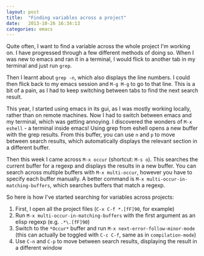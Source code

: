 ```yaml
---
layout: post
title:  "Finding variables across a project"
date:   2013-10-26 16:34:13
categories: emacs
---
```


Quite often, I want to find a variable across the whole project I'm working on. I have progressed
through a few different methods of doing so. When I was new to emacs and ran it in a terminal, I
would flick to another tab in my terminal and just run `grep`.

Then I learnt about `grep -n`, which also displays the line
numbers. I could then flick back to my emacs session and `M-g M-g` to go to that line. This is a bit
of a pain, as I had to keep switching between tabs to find the next search result.

This year, I started using emacs in its gui, as I was mostly working locally, rather than on remote
machines. Now I had to switch between emacs and my terminal, which was getting annoying. I
discovered the wonders of `M-x eshell` - a terminal inside emacs! Using grep from eshell opens a new
buffer with the grep results. From this buffer, you can use `n` and `p` to move between search
results, which automatically displays the relevant section in a different buffer.

Then this week I came across `M-x occur` (shortcut: `M-s o`). This searches the current buffer for a regexp and displays
the results in a new buffer. You can search across multiple buffers with `M-x multi-occur`, however
you have to specify each buffer manually. A better command is `M-x
multi-occur-in-matching-buffers`, which searches buffers that match a regexp.

So here is how I've started searching for variables across projects:

1. First, I open all the project files (`C-x C-f *.[fF]90`, for example)
2. Run `M-x multi-occur-in-matching-buffers` with the first argument as an elisp regexp
   (e.g. `.*\.[fF]90`)
3. Switch to the `*Occur*` buffer and run `M-x next-error-follow-minor-mode` (this can actually be
   toggled with `C-c C-f`, same as in `compilation-mode`)
4. Use `C-n` and `C-p` to move between search results, displaying the result in a different window
